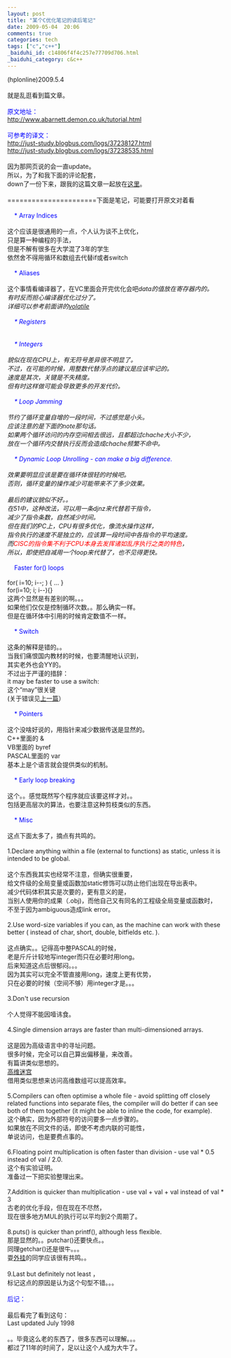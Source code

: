```yaml
---
layout: post
title: "某个C优化笔记的读后笔记"
date: 2009-05-04  20:06
comments: true
categories: tech
tags: ["c","c++"]
_baiduhi_id: c14806f4f4c257e77709d706.html
_baiduhi_category: c&c++
---
```


(hplonline)2009.5.4<br/><br/>
就是乱逛看到篇文章。<br/><br/><font color="#0000ff">原文地址：</font><br/>
http://www.abarnett.demon.co.uk/tutorial.html<br/><font color="#0000ff"><br/>
可参考的译文：</font><br/>
http://just-study.blogbus.com/logs/37238127.html<br/>
http://just-study.blogbus.com/logs/37238535.html<br/><br/>
因为那网页说的会一直update。<br/>
所以，为了和我下面的评论配套，<br/>
down了一份下来，跟我的这篇文章一起放在<a href="http://www.box.net/shared/kebyrbxnza" target="_blank">这里</a>。<br/><br/>
======================下面是笔记，可能要打开原文对着看<br/><br/><font color="#0000ff">     * Array Indices</font><br/><br/>
这个应该是很通用的一点，个人认为谈不上优化，<br/>
只是算一种编程的手法，<br/>
但是不解有很多在大学混了3年的学生<br/>
依然舍不得用循环和数组去代替if或者switch<br/><br/><font color="#0000ff">     * Aliases</font><br/><br/>
这个事情看编译器了，在VC里面会开完优化会吧*data的值放在寄存器内的。<br/>
有时反而担心编译器优化过分了。<br/>
详细可以参考前面讲的<a href="http://hi.baidu.com/hplonline/blog/item/baf29d2bb27a5ff2e7cd400b.html" target="_blank">volatile</a><br/><br/><font color="#0000ff">     * Registers<br/><br/><br/>
     * Integers</font><br/><br/>
貌似在现在CPU上，有无符号差异很不明显了。<br/>
不过，在可能的时候，用整数代替浮点的建议是应该牢记的。<br/>
速度是其次，关键是不失精度。<br/>
但有时这样做可能会导致更多的开发代价。<br/><br/><font color="#0000ff">     * Loop Jamming</font><br/><br/>
节约了循环变量自增的一段时间，不过感觉是小头。<br/>
应该注意的是下面的note那句话。<br/>
如果两个循环访问的内存空间相去很远，且都超过chache大小不少，<br/>
放在一个循环内交替执行反而会造成chache频繁不命中。<br/><br/><font color="#0000ff">     * Dynamic Loop Unrolling - can make a big difference.</font><br/><br/>
效果要明显应该是要在循环体很轻的时候吧。<br/>
否则，循环变量的操作减少可能带来不了多少效果。<br/><br/>
最后的建议貌似不好。。<br/>
在51中，这种改法，可以用一条djnz来代替若干指令，<br/>
减少了指令条数，自然减少时间。<br/>
但在我们的PC上，CPU有很多优化，像流水操作这样，<br/>
指令执行的速度不是独立的，应该算一段时间中各指令的平均速度。<br/>
而<font color="#ff0000">CISC的指令集不利于CPU本身去发挥诸如乱序执行之类的特色</font>，<br/>
所以，即使把自减用一个loop来代替了，也不见得更快。<br/><br/>
     <font color="#0000ff">* Faster for() loops</font><br/><br/>
for( i=10; i--; ) { ... }<br/>
for(i=10; i; i--){}<br/>
这两个显然是有差别的啊。。。<br/>
如果他们仅仅是控制循环次数。。那么确实一样。<br/>
但是在循环体中引用的时候肯定数值不一样。<br/><br/><font color="#0000ff">     * Switch</font><br/><br/>
这条的解释是错的。。<br/>
当我们痛恨国内教材的时候，也要清醒地认识到，<br/>
其实老外也会YY的。<br/>
不过出于严谨的措辞：<br/>
it may be faster to use a switch: <br/>
这个“may”很关键<br/>
(关于错误见<a href="http://hi.baidu.com/hplonline/blog/item/68db0055fd7f77ccb645ae3d.html" target="_blank">上一篇</a>）<br/><br/><font color="#0000ff">     * Pointers</font><br/><br/>
这个没啥好说的，用指针来减少数据传送是显然的。<br/>
C++里面的 &amp;<br/>
VB里面的 byref<br/>
PASCAL里面的 var<br/>
基本上是个语言就会提供类似的机制。<br/><br/><font color="#0000ff">     * Early loop breaking</font><br/><br/>
这个。。感觉既然写个程序就应该要这样才对。。<br/>
包括更高层次的算法，也要注意这种剪枝类似的东西。<br/><br/><font color="#0000ff">     * Misc</font><br/><br/>
这点下面太多了，摘点有共鸣的。<br/><br/>
1.Declare anything within a file (external to functions) as static, unless it is intended to be global.<br/><br/>
这个东西我其实也经常不注意，但确实很重要，<br/>
给文件级的全局变量或函数加static修饰可以防止他们出现在导出表中。<br/>
减少代码体积其实是次要的，更有意义的是，<br/>
当别人使用你的成果（.obj)，而他自己又有同名的工程级全局变量或函数时，<br/>
不至于因为ambiguous造成link error。<br/><br/>
2.Use word-size variables if you can, as the machine can work with these better ( instead of char, short, double, bitfields etc. ).<br/><br/>
这点确实。。记得高中整PASCAL的时候，<br/>
老是斤斤计较地写integer而只在必要时用long。<br/>
后来知道这点后很郁闷。。。<br/>
因为其实可以完全不管直接用long，速度上更有优势，<br/>
只在必要的时候（空间不够）用integer才是。。。<br/><br/>
3.Don't use recursion<br/><br/>
个人觉得不能因噎讳食。<br/><br/>
4.Single dimension arrays are faster than multi-dimensioned arrays.<br/><br/>
这是因为高级语言中的寻址问题。<br/>
很多时候，完全可以自己算出偏移量，来改善。<br/>
有篇讲类似思想的。<br/><a href="http://hi.baidu.com/hplonline/blog/item/52fc6722a32d1cac4723e83e.html" target="_blank">高维迷宫</a><br/>
借用类似思想来访问高维数组可以提高效率。<br/><br/>
5.Compilers can often optimise a whole file - avoid splitting off closely related functions into separate files, the compiler will do better if can see both of them together (it might be able to inline the code, for example).<br/>
这个确实，因为外部符号的访问要多一点步骤的。<br/>
如果放在不同文件的话，即使不考虑内联的可能性，<br/>
单说访问，也是要费点事的。<br/><br/>
6.Floating point multiplication is often faster than division - use val * 0.5 instead of val / 2.0.<br/>
这个有实验证明。<br/>
准备过一下把实验整理出来。<br/><br/>
7.Addition is quicker than multiplication - use val + val + val instead of val * 3<br/>
古老的优化手段，但在现在不尽然，<br/>
现在很多地方MUL的执行可以平均到2个周期了。<br/><br/>
8.puts() is quicker than printf(), although less flexible.<br/>
那是显然的。。putchar()还要快点。。<br/>
同理getchar()还是很牛。。。<br/>
耍<a href="http://hi.baidu.com/hplonline/blog/item/68db005503fdd1ccb645aeb3.html" target="_blank">外挂</a>的同学应该很有共鸣。。<br/><br/>
9.Last but definitely not least ，<br/>
标记这点的原因是认为这个句型不错。。。<br/><br/><font color="#0000ff">后记：</font><br/><br/>
最后看完了看到这句：<br/><title>C Optimisation tutorial</title>
 Last updated July 1998 <br/><br/>
。。毕竟这么老的东西了，很多东西可以理解。。。<br/>
都过了11年的时间了，足以让这个人成为大牛了。
